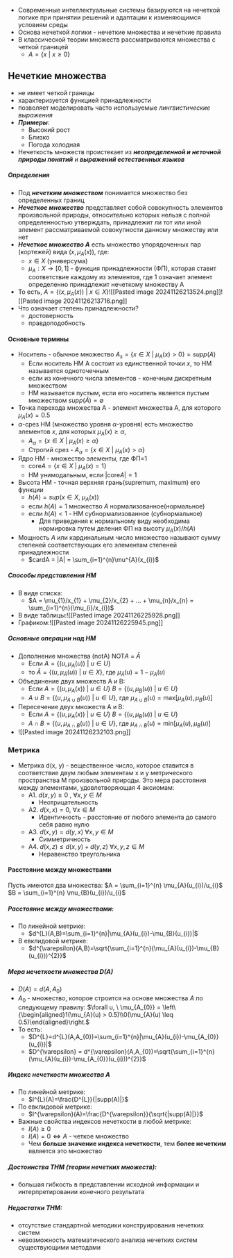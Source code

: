 - Современные интеллектуальные системы базируются на нечеткой логике при принятии решений и адаптации к изменяющимся условиям среды
- Основа нечеткой логики - нечеткие множества и нечеткие правила
- В классической теории множеств рассматриваются множества с четкой границей
	- $A = {\{x \ | \ x \geq 0 \}}$
## Нечеткие множества
- не имеет четкой границы
- характеризуется функцией принадлежности
- позволяет моделировать часто используемые *лингвистические выражения*
- ***Примеры***:
	- Высокий рост
	- Близко
	- Погода холодная
- Нечеткость множеств проистекает из ***неопределенной и неточной природы понятий*** и ***выражений естественных языков***
##### Определения
- Под ***нечетким множеством*** понимается множество без определенных границ
- ***Нечеткое множество*** представляет собой совокупность элементов произвольной природы, относительно которых нельзя с полной определенностью утверждать, принадлежит ли тот или иной элемент рассматриваемой совокупности данному множеству или нет
- ***Нечеткое множество А*** есть множество упорядоченных пар (кортежей) вида $(x, \mu_{A}(x))$, где:
	- $x \in X$ (универсума)
	- $\mu_{A}:X \to [0,1]$ - функция принадлежности (ФП), которая ставит соответствие каждому из элементов, где 1 означает элемент определенно принадлежит нечеткому множеству А
- То есть, $A = \{(x,\mu_{A}(x)) \ | \ x \in X \}$![[Pasted image 20241126213524.png]]![[Pasted image 20241126213716.png]]
- Что означает степень принадлежности?
	- достоверность
	- правдоподобность
#### Основные термины
- Носитель - обычное множество $A_{s} = \{x \in X \ | \ \mu_{A}(x) > 0 \} = supp(A)$
	- Если носитель НМ А состоит из единственной точки $x$, то НМ называется одноточечным
	- если из конечного числа элементов - конечным дискретным множеством
	- НМ называется пустым, если его носитель является пустым множеством $supp(\tilde{A})=\emptyset$
- Точка перехода множества A - элемент множества А, для которого $\mu_{A}(x)=0.5$
- $\alpha$-срез НМ (множество уровня $\alpha$-уровня)  есть множество элементов $x$, для которых $\mu_{A}(x) \geq \alpha$, 
	- $A_{\alpha}=\{ x \in X \ | \  \mu_{A}(x) \geq \alpha \}$
	- Строгий срез - $A_{\alpha}=\{ x \in X \ | \  \mu_{A}(x) > \alpha \}$
- Ядро НМ - множество элементы, где ФП=1
	- $\text{core} A = \{ x \in X \ | \  \mu_{A}(x) = 1 \}$
	- НМ унимодальным, если $|\text{core}A| = 1$
- Высота НМ - точная верхняя грань(supremum, maximum) его функции
	- $h(A) = sup(x \in X, \ \mu_{A}(x))$
	- если $h(A) = 1$ множество $А$ нормализованное(нормальное)
	- если $h(A)<1$ - НМ субнормализованное (субнормальное)
		- Для приведения к нормальному виду необходима нормировка путем деления ФП на высоту $\mu_{A}(x)/h(A)$
- Мощность $A$ или кардинальным число множество называют сумму степеней соответствующих его элементам степеней принадлежности
	- $cardA = |A| = \sum_{i=1}^{n}\mu^{A}(x_{i})$

##### Способы представления НМ
- В виде списка:
	- $A = \mu_{1}/x_{1} + \mu_{2}/x_{2} + ... + \mu_{n}/x_{n} = \sum_{i=1}^{n}(\mu_{i}/x_{i})$
- В виде таблицы:![[Pasted image 20241126225928.png]]
- Графиком:![[Pasted image 20241126225945.png]]
##### Основные операции над НМ
- Дополнение множества (notA) $\text{NOT} A$ = $\bar{A}$ 
	- Если $A = \{(u,\mu_{A}(u)) \ | \ u \in U \}$
	- то $\tilde{A} = \{(u,\mu_{\tilde{A}}(u)) \ | \ u \in X \}$, где $\mu_{\tilde{A}}(u) = 1 - \mu_{A}(u)$
- Объединение двух множеств A и B: 
	- Если $A = \{(u,\mu_{A}(x)) \ | \ u \in U \}$
	 $B = \{(u,\mu_{B}(u)) \ | \ u \in U \}$
	- $A \cup B = \{(u,\mu_{A \cup B}(u)) \ | \ u \in U \}$, где $\mu_{A \cup B}(u) = \text{max}[\mu_{A}(u),\mu_{B}(u)]$
- Пересечение двух множеств A и B:
	- Если $A = \{(u,\mu_{A}(x)) \ | \ u \in U \}$
	 $B = \{(u,\mu_{B}(u)) \ | \ u \in U \}$
	- $A \cap B = \{(u,\mu_{A \cap B}(u)) \ | \ u \in U \}$, где $\mu_{A \cap B}(u) = \text{min}[\mu_{A}(u),\mu_{B}(u)]$
- ![[Pasted image 20241126232103.png]]
### Метрика
- Метрика d(x, y) - вещественное число, которое ставится в соответствие двум любым элементам х и у метрического пространства М произвольной природы. Это мера расстояния между элементами, удовлетворяющая 4 аксиомам:
	- А1. $d(x,y) \geq 0$ , $\forall x, y \in M$
		- Неотрицательность
	- A2. $d(x,x) = 0$, $\forall x \in M$
		- Идентичность - расстояние от любого элемента до самого себя равно нулю
	- A3. $d(x,y) = d(y,x)$ $\forall x, y \in M$
		- Симметричность
	- A4. $d(x,z) \leq d(x,y)+d(y,z)$ $\forall x, y, z \in M$
		- Неравенство треугольника
#### Расстояние между множествами
Пусть имеются два множества:
$A = \sum_{i=1}^{n} \mu_{A}(u_{i})/u_{i}$
$B = \sum_{i=1}^{n} \mu_{B}(u_{i})/u_{i}$
##### Расстояние между множествами:
- По линейной метрике:
	- $d^{L}(A,B)=\sum_{i=1}^{n}|\mu_{A}(u_{i})-\mu_{B}(u_{i})|$
- В евклидовой метрике:
	- $d^{\varepsilon}(A,B)=\sqrt{\sum_{i=1}^{n}(\mu_{A}(u_{i})-\mu_{B}(u_{i}))^{2}}$ 
##### Мера нечеткости множества $D(A)$
- $D(A)=d(A,A_{0})$
- $A_{0}$ - множество, которое строится на основе множества $A$ по следующему правилу:
	$\forall u, \ \mu_{A_{0}} = \left\{\begin{aligned}1(\mu_{A}(u) > 0.5)\\0(\mu_{A}(u) \leq 0.5)\end{aligned}\right.$
- То есть:
	- $D^{L}=d^{L}(A,A_{0})=\sum_{i=1}^{n}|\mu_{A}(u_{i})-\mu_{A_{0}}(u_{i})|$
	- $D^{\varepsilon} = d^{\varepsilon}(A,A_{0})=\sqrt{\sum_{i=1}^{n}(\mu_{A}(u_{i})-\mu_{A_{0}}(u_{i}))^{2}}$ 
##### Индекс нечеткости множества $A$
- По линейной метрике:
	- $I^{L}(A)=\frac{D^{L}}{|supp(A)|}$
- По евклидовой метрике:
	- $I^{\varepsilon}(A)=\frac{D^{\varepsilon}}{\sqrt{|supp(A)|}}$
- Важные свойства индексов нечеткости в любой метрике:
	- $I(A)\geq0$
	- $I(A)=0 \Leftrightarrow A \text{ - четкое множество}$
	- Чем **больше значение индекса нечеткости**, тем **более нечетким** является это множество

##### Достоинства ТНМ (теории нечетких множеств):
- большая гибкость в представлении исходной информации и интерпретировании конечного результата
##### Недостатки ТНМ:
- отсутствие стандартной методики конструирования нечетких систем
- невозможность математического анализа нечетких систем существующими методами
